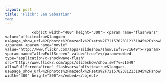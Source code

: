 ```yaml
---
layout: post
title: 'Flickr: San Sebastian'
tag: 
---
```



                <object width="400" height="300"> <param name="flashvars" value="offsite=true&lang=en-us&page_show_url=%2Fphotos%2Fmazedlx%2Fsets%2F72157623812131045%2Fshow%2F&page_show_back_url=%2Fphotos%2Fmazedlx%2Fsets%2F72157623812131045%2F&set_id=72157623812131045&jump_to="></param> <param name="movie" value="http://www.flickr.com/apps/slideshow/show.swf?v=71649"></param> <param name="allowFullScreen" value="true"></param><embed type="application/x-shockwave-flash" src="http://www.flickr.com/apps/slideshow/show.swf?v=71649" allowFullScreen="true" flashvars="offsite=true&lang=en-us&page_show_url=%2Fphotos%2Fmazedlx%2Fsets%2F72157623812131045%2Fshow%2F&page_show_back_url=%2Fphotos%2Fmazedlx%2Fsets%2F72157623812131045%2F&set_id=72157623812131045&jump_to=" width="400" height="300"></embed></object>
            
